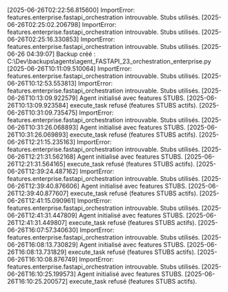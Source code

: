 [2025-06-26T02:22:56.815600] ImportError: features.enterprise.fastapi_orchestration introuvable. Stubs utilisés.
[2025-06-26T02:25:02.206798] ImportError: features.enterprise.fastapi_orchestration introuvable. Stubs utilisés.
[2025-06-26T02:25:16.330853] ImportError: features.enterprise.fastapi_orchestration introuvable. Stubs utilisés.
[2025-06-26 04:39:07] Backup créé : C:\Dev\backups\agents\agent_FASTAPI_23_orchestration_enterprise.py
[2025-06-26T10:11:09.510064] ImportError: features.enterprise.fastapi_orchestration introuvable. Stubs utilisés.
[2025-06-26T10:12:53.553813] ImportError: features.enterprise.fastapi_orchestration introuvable. Stubs utilisés.
[2025-06-26T10:13:09.922579] Agent initialisé avec features STUBS.
[2025-06-26T10:13:09.923584] execute_task refusé (features STUBS actifs).
[2025-06-26T10:31:09.735475] ImportError: features.enterprise.fastapi_orchestration introuvable. Stubs utilisés.
[2025-06-26T10:31:26.068893] Agent initialisé avec features STUBS.
[2025-06-26T10:31:26.069893] execute_task refusé (features STUBS actifs).
[2025-06-26T12:21:15.235163] ImportError: features.enterprise.fastapi_orchestration introuvable. Stubs utilisés.
[2025-06-26T12:21:31.562168] Agent initialisé avec features STUBS.
[2025-06-26T12:21:31.564165] execute_task refusé (features STUBS actifs).
[2025-06-26T12:39:24.487162] ImportError: features.enterprise.fastapi_orchestration introuvable. Stubs utilisés.
[2025-06-26T12:39:40.876606] Agent initialisé avec features STUBS.
[2025-06-26T12:39:40.877607] execute_task refusé (features STUBS actifs).
[2025-06-26T12:41:15.090961] ImportError: features.enterprise.fastapi_orchestration introuvable. Stubs utilisés.
[2025-06-26T12:41:31.447809] Agent initialisé avec features STUBS.
[2025-06-26T12:41:31.449807] execute_task refusé (features STUBS actifs).
[2025-06-26T16:07:57.340630] ImportError: features.enterprise.fastapi_orchestration introuvable. Stubs utilisés.
[2025-06-26T16:08:13.730829] Agent initialisé avec features STUBS.
[2025-06-26T16:08:13.731829] execute_task refusé (features STUBS actifs).
[2025-06-26T16:10:08.876749] ImportError: features.enterprise.fastapi_orchestration introuvable. Stubs utilisés.
[2025-06-26T16:10:25.199573] Agent initialisé avec features STUBS.
[2025-06-26T16:10:25.200572] execute_task refusé (features STUBS actifs).
